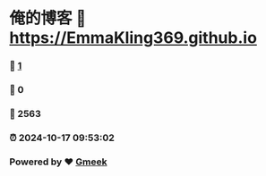 # 俺的博客 :link: https://EmmaKling369.github.io 
### :page_facing_up: [1](https://EmmaKling369.github.io/tag.html) 
### :speech_balloon: 0 
### :hibiscus: 2563 
### :alarm_clock: 2024-10-17 09:53:02 
### Powered by :heart: [Gmeek](https://github.com/Meekdai/Gmeek)
